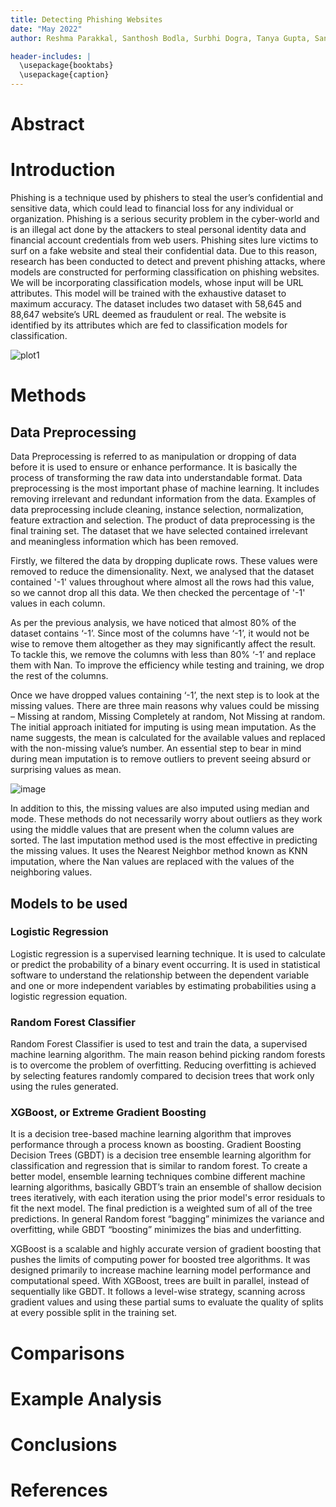 ```yaml
---
title: Detecting Phishing Websites
date: "May 2022"
author: Reshma Parakkal, Santhosh Bodla, Surbhi Dogra, Tanya Gupta, San José State University

header-includes: |
  \usepackage{booktabs}
  \usepackage{caption}
---
```


# Abstract



# Introduction
Phishing is a technique used by phishers to steal the user’s confidential and sensitive data, which could lead to financial loss for any individual or organization. Phishing is a serious security problem in the cyber-world and is an illegal act done by the attackers to steal personal identity data and financial account credentials from web users. Phishing sites lure victims to surf on a fake website and steal their confidential data. Due to this reason, research has been conducted to detect and prevent phishing attacks, where models are constructed for performing classification on phishing websites.
We will be incorporating classification models, whose input will be URL attributes. This model will be trained with the exhaustive dataset to maximum accuracy. The dataset includes two dataset with 58,645 and 88,647 website’s URL deemed as fraudulent or real. The website is identified by its attributes which are fed to classification models for classification.

  ![plot1](https://user-images.githubusercontent.com/90728105/166618894-48f83b0d-0d80-48e2-8076-9862fe2df54c.PNG)


# Methods

## Data Preprocessing

Data Preprocessing is referred to as manipulation or dropping of data before it is used to ensure or enhance performance. It is basically the process of transforming the raw data into understandable format. Data preprocessing is the most important phase of  machine learning. It includes removing irrelevant and redundant information from the data. Examples of data preprocessing include cleaning, instance selection, normalization, feature extraction and selection. The product of data preprocessing is the final training set. The dataset that we have selected contained irrelevant and meaningless information which has been removed.

Firstly, we filtered the data by dropping duplicate rows. These values were removed to reduce the dimensionality. 
Next, we analysed that the dataset contained '-1' values throughout where almost all the rows had this value, so we cannot drop all this data. We then checked the percentage of '-1' values in each column. 

As per the previous analysis, we have noticed that almost 80% of the dataset contains ‘-1’. Since most of the columns have ‘-1’, it would not be wise to remove them altogether as they may significantly affect the result. To tackle this, we remove the columns with less than 80% ‘-1’ and replace them with Nan. To improve the efficiency while testing and training, we drop the rest of the columns.

Once we have dropped values containing ‘-1’, the next step is to look at the missing values. There are three main reasons why values could be missing – Missing at random, Missing Completely at random, Not Missing at random. The initial approach initiated for imputing is using mean imputation. As the name suggests, the mean is calculated for the available values and replaced with the non-missing value’s number. An essential step to bear in mind during mean imputation is to remove outliers to prevent seeing absurd or surprising values as mean.

![image](https://user-images.githubusercontent.com/54767304/166620970-d8c2d68e-55c9-4f0f-b800-a38abd55f52d.png)


In addition to this, the missing values are also imputed using median and mode. These methods do not necessarily worry about outliers as they work using the middle values that are present when the column values are sorted. The last imputation method used is the most effective in predicting the missing values. It uses the Nearest Neighbor method known as KNN imputation, where the Nan values are replaced with the values of the neighboring values.



## Models to be used

### Logistic Regression 
Logistic regression is a supervised learning technique. It is used to calculate or predict the probability of a binary event occurring. It is used in statistical software to understand the relationship between the dependent variable and one or more independent variables by estimating probabilities using a logistic regression equation. 

### Random Forest Classifier
Random Forest Classifier is used to test and train the data, a supervised machine learning algorithm. The main reason behind picking random forests is to overcome the problem of overfitting. Reducing overfitting is achieved by selecting features randomly compared to decision trees that work only using the rules generated.

### XGBoost, or Extreme Gradient Boosting

It is a decision tree-based machine learning algorithm that improves performance through a process known as boosting. Gradient Boosting Decision Trees (GBDT) is a decision tree ensemble learning algorithm for classification and regression that is similar to random forest. To create a better model, ensemble learning techniques combine different machine learning algorithms, basically GBDT’s train an ensemble of shallow decision trees iteratively, with each iteration using the prior model's error residuals to fit the next model. The final prediction is a weighted sum of all of the tree predictions. In general Random forest “bagging” minimizes the variance and overfitting, while GBDT “boosting” minimizes the bias and underfitting.

XGBoost is a scalable and highly accurate version of gradient boosting that pushes the limits of computing power for boosted tree algorithms. It was designed primarily to increase machine learning model performance and computational speed. With XGBoost, trees are built in parallel, instead of sequentially like GBDT. It follows a level-wise strategy, scanning across gradient values and using these partial sums to evaluate the quality of splits at every possible split in the training set. 

# Comparisons

# Example Analysis

# Conclusions


# References

